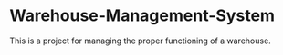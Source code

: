 # Warehouse-Management-System
This is a project for managing the proper functioning of a warehouse.
